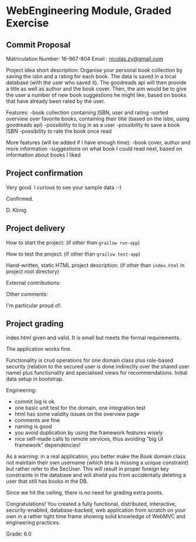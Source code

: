 # WebEngineering Module, Graded Exercise

## Commit Proposal

Matriculation Number: 16-967-804
Email               : nicolas.zy@gmail.com

Project idea short description: 
Organise your personal book collection by 
saving the isbn and a rating for each book. 
The data is saved in a local database (with the 
user who saved it). The goodreads api will then 
provide a title as well as author and the book cover. 
Then, the aim would be to give the user a number of new
book suggestions he might like, based on books that 
have already been rated by the user. 

Features: 
-book collection containing ISBN, user and rating 
-sorted overview over favorite books, containing 
their title (based on the isbn, using goodreads api)
-possibility to log in as a user 
-possibility to save a book ISBN 
-possibility to rate the book once read 

More features (will be added if I have enough time):
-book cover, author and more information 
-suggestions on what book I could read next, 
based on information about books I liked 

## Project confirmation

Very good. I curious to see your sample data :-)

Confirmed.

D. König


## Project delivery <to be filled by student>

How to start the project: (if other than `grailsw run-app`)

How to test the project:  (if other than `grailsw test-app`)

Hand-written, static HTML 
project description:      (if other than `index.html` in project root directory)

External contributions:

Other comments: 

I'm particular proud of:


## Project grading 

index.html given and valid. It is small but meets the formal requirements.

The application works fine.

Functionality is crud operations for one domain class plus role-based security
(relation to the secured user is done indirectly over the shared user name)
plus functionality and specialised views for recommendations.
Initial data setup in bootstrap.

Engineering:
* commit log is ok
* one basic unit test for the domain, one integration test
* html has some validity issues on the overview page
* comments are fine
* naming is good
* you avoid duplication by using the framework features wisely
* nice self-made calls to remote services, thus avoiding "big UI framework" dependencies!

As a warning: in a real application, you better make the Book domain class not maintain their
own username (which btw is missing a unique constraint) but rather refer to the SecUser.
This will result in proper foreign key constraints in the database and will shield you from
accidentally deleting a user that still has books in the DB.

Since we hit the ceiling, there is no need for grading extra points.

Congratulations!
You created a fully functional, distributed, interactive, security-enabled, database-backed, web application
from scratch on your own in a rather tight time frame showing solid knowledge of WebMVC and engineering practices.

Grade: 6.0

